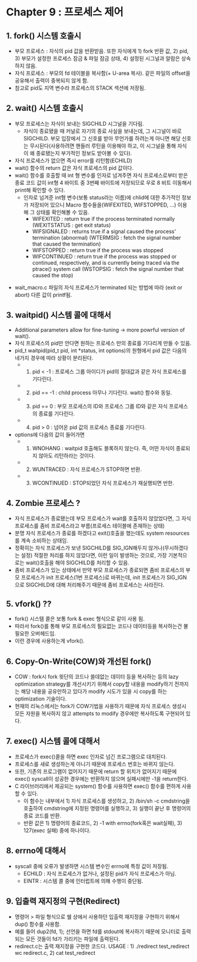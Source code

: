 Chapter 9 : 프로세스 제어 
========================
  
  
## 1. fork() 시스템 호출시 
+ 부모 프로세스 : 자식의 pid 값을 반환받음. 또한 자식에게 1) fork 반환 값, 2) pid, 3) 부모가 설정한 프로세스 잠금 & 파일 잠금 상태, 4) 설정된 시그널과 알람은 상속하지 않음.
+ 자식 프로세스 : 부모의 fd 테이블을 복사함(+ U-area 복사). 같은 파일의 offset을 공유해서 출력이 중복되지 않게 함.
+ 참고로 pid도 지역 변수라 프로세스의 STACK 섹션에 저장됨.

## 2. wait() 시스템 호출시
+ 부모 프로세스는 자식이 보내는 SIGCHILD 시그널을 기다림. 
  + 자식이 종료됐을 때 커널로 자기의 종료 사실을 보내는데, 그 시그널이 바로 SIGCHILD. 부모 입장에서 그 신호를 받아 무언가를 하려는게 아니면 해당 신호는 무시된다(사용하려면 핸들러 루틴을 이용해야 하고, 이 시그널을 통해 자식이 왜 종료됐는지 부가적인 정보도 받아볼 수 있다).
+ 자식 프로세스가 없으면 즉시 error를 리턴함(ECHILD)
+ wait() 함수의 return 값은 자식 프로세스의 pid 값이다.
+ wait() 함수를 호출할 때 int 형 변수를 인자로 넘겨주면 자식 프로세스로부터 받은 종료 코드 값이 int형 4 바이트 중 3번째 바이트에 저장되므로 우로 8 비트 이동해서 print해 확인할 수 있다.
  + 인자로 넘겨준 int형 변수(보통 status라는 이름)에 chlid에 대한 추가적인 정보가 저장되어 있으니 Macro 함수들을(WIFEXITED, WIFSTOPPED, ...) 이용해 그 상태를 확인해볼 수 있음.
    + WIFEXITED : return true if the process terminated normally (WEXITSTATUS : get exit status)
    + WIFSIGNALED : returns true if a signal caused the process' termination (abnormal) (WTERMSIG : fetch the signal number that caused the termination)
    + WIFSTOPPED : return true if the process was stopped
    + WIFCONTINUED : return true if the process was stopped or continued, respectively, and is currently being traced via the ptrace() system call (WSTOPSIG : fetch the signal number that caused the stop)
* wait_macro.c 파일의 자식 프로세스가 terminated 되는 방법에 따라 (exit or abort) 다른 값이 printf됨.

## 3. waitpid() 시스템 콜에 대해서
+ Additional parameters allow for fine-tuning -> more powrful version of wait().
+ 자식 프로세스의 pid만 안다면 원하는 프로세스 만의 종료를 기다리게 만들 수 있음.
+ pid_t waitpid(pid_t pid, int *status, int options)의 원형에서 pid 값은 다음의 네가지 경우에 따라 상황이 분리된다.
  + 1) pid < -1 : 프로세스 그룹 아이디가 pid의 절대값과 같은 자식 프로세스를 기다린다.
  + 2) pid == -1 : child process 아무나 기다린다. wait() 함수와 동일.
  + 3) pid == 0 : 부모 프로세스의 ID와 프로세스 그룹 ID와 같은 자식 프로세스의 종료를 기다린다.
  + 4) pid > 0 : 넘어온 pid 값의 프로세스 종료를 기다린다.
+ options에 다음의 값이 들어가면 
  + 1) WNOHANG : waitpid 호출해도 블록하지 않는다. 즉, 어떤 자식이 종료되지 않아도 리턴하라는 것이다.
  + 2) WUNTRACED : 자식 프로세스가 STOP하면 반환.
  + 3) WCONTINUED : STOP되었던 자식 프로세스가 재실행되면 반한.

## 4. Zombie 프로세스 ? 
+ 자식 프로세스가 종료됐는데 부모 프로세스가 wait를 호출하지 않았었다면, 그 자식 프로세스를 좀비 프로세스라고 부름(프로세스 테이블에 존재하는 상태)
+ 분명 자식 프로세스가 종료를 하겠다고 exit()호출을 했는데도 system resources를 계속 소비하는 상태임.
+ 정확히는 자식 프로세스가 보낸 SIGCHILD를 SIG_IGN해두지 않거나(무시하겠다는 설정) 적절한 처리를 하지 않았다면, 이런 일이 발생하는 것으로, 가장 기본적으로는 wait()호출을 해야 SIGCHILD를 처리할 수 있음.
+ 좀비 프로세스가 있는 상태에서 만약 부모 프로세스가 종료되면 좀비 프로세스의 부모 프로세스가 init 프로세스(1번 프로세스)로 바뀌는데, init 프로세스가 SIG_IGN으로 SIGCHILD에 대해 처리해주기 때문에 좀비 프로세스는 사라진다.

## 5. vfork() ??
+ fork() 시스템 콜은 보통 fork & exec 형식으로 같이 사용 됨.
+ 따라서 fork()를 통해 부모 프로세스의 필요없는 코드나 데이터등을 복사하는건 불필요한 오버헤드임.
+ 이런 경우에 사용하는게 vfork().

## 6. Copy-On-Write(COW)와 개선된 fork()
+ COW : fork시 fork 윗단의 코드나 쓸데없는 데이터 등을 복사하는 등의 lazy optimization strategy를 개선시키기 위해서 copy할 내용을 modify하기 전까지는 해당 내용을 공유만하고 있다가 modify 시도가 있을 시 copy를 하는 optimization 기술이다.
+ 현재의 리눅스에서는 fork가 COW기법을 사용하기 때문에 자식 프로세스 생성시 모든 자원을 복사하지 않고 attempts to modify 경우에만 복사하도록 구현되어 있다.

## 7. exec() 시스템 콜에 대해서
+ 프로세스가 exec()콜을 하면 exec 인자로 넘긴 프로그램으로 대치된다.
+ 프로세스를 새로 생성하는게 아니기 때문에 프로세스 번호는 바뀌지 않는다.
+ 또한, 기존의 프로그램이 없어지기 때문에 return 할 위치가 없어지기 때문에 exec() syscall이 성공한 경우에는 반환하지 않으며 실패시에만 -1을 return한다.
+ C 라이브러리에서 제공되는 system() 함수를 사용하면 exec() 함수를 편하게 사용할 수 있다.
  + 이 함수는 내부에서 1) 자식 프로세스를 생성하고, 2) /bin/sh -c cmdstring을 호출하여 cmdstring에 지정된 명령어를 실행하고, 3) 실행이 끝난 후 명령어의 종료 코드를 반환.
  + 반환 값은 1) 명령어의 종료코드, 2) -1 with errno(fork혹은 wait실패), 3) 127(exec 실패) 중에 하나이다.

## 8. errno에 대해서
+ syscall 중에 오류가 발생하면 시스템 변수인 errno에 특정 값이 저장됨.
  + ECHILD : 자식 프로세스가 없거나, 설정된 pid가 자식 프로세스가 아님.
  + EINTR : 시스템 콜 중에 인터럽트에 의해 수행이 중단됨.

## 9. 입출력 재지정의 구현(Redirect)
+ 명령어 > 파일 형식으로 쉘 상에서 사용하던 입출력 재지정을 구현하기 위해서 dup() 함수를 사용함.
+ 예를 들어 dup2(fd, 1); 선언을 하면 fd를 stdout에 복사하기 때문에 모니터로 출력되는 모든 것들이 fd가 가리키는 파일에 출력된다.
+ redirect.c는 출력 재지정을 구현한 코드다. USAGE : 1) ./redirect test_redirect wc redirect.c,   2) cat test_redirect 

